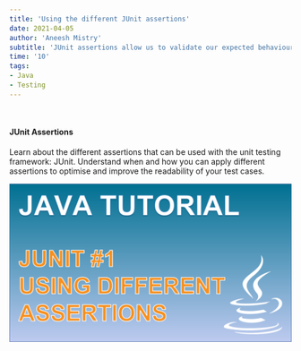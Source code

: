 ```yaml
---
title: 'Using the different JUnit assertions'
date: 2021-04-05
author: 'Aneesh Mistry'
subtitle: 'JUnit assertions allow us to validate our expected behaviour with the actual application behaviour to create unit tests.'
time: '10'
tags:
- Java
- Testing
---
```


<br>
<h4>JUnit Assertions</h4>
<p>
Learn about the different assertions that can be used with the unit testing framework: JUnit. 
Understand when and how you can apply different assertions to optimise and improve the readability of your test cases.

[![YouTube video link](../images/043_junit1.jpg)](https://youtu.be/lPHjo3EWeGA)

</p>
